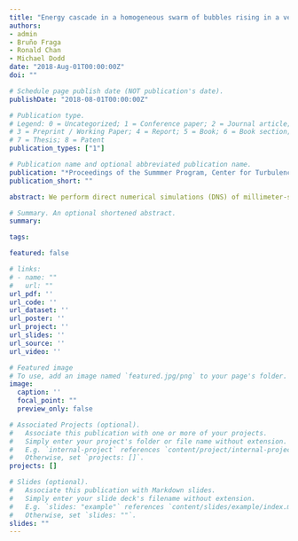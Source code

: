 ```yaml
---
title: "Energy cascade in a homogeneous swarm of bubbles rising in a vertical channel"
authors:
- admin
- Bruño Fraga
- Ronald Chan
- Michael Dodd
date: "2018-Aug-01T00:00:00Z"
doi: ""

# Schedule page publish date (NOT publication's date).
publishDate: "2018-08-01T00:00:00Z"

# Publication type.
# Legend: 0 = Uncategorized; 1 = Conference paper; 2 = Journal article;
# 3 = Preprint / Working Paper; 4 = Report; 5 = Book; 6 = Book section;
# 7 = Thesis; 8 = Patent
publication_types: ["1"]

# Publication name and optional abbreviated publication name.
publication: "*Proceedings of the Summmer Program, Center for Turbulence Research*"
publication_short: ""

abstract: We perform direct numerical simulations (DNS) of millimeter-size air bubbles risingin a vertical water channel. Our objective is to study the energy cascade in this simpleconfiguration, which is a prototype of other more complex flows involving bubbles anddroplets. Both rigid and deformable bubbles are considered using the immersed boundarymethod (IBM) and the volume of fluid (VoF) method. The energy cascade is quantifiedusing the nonlinear interscale energy transfer term appearing in the K ́arm ́an-Howarth-Monin (K-H-M) equation. We observe that the energy cascade is highly anisotropic inscale space with vertical turbulent eddies exhibiting strong inverse cascades. When scale-normalized, the interscale energy transfer term shows a plateau for turbulent eddies whosesize is approximately 1 to 2 bubble diameters. However, the magnitude of that term isonly  50–60%  of  the  required  viscous  dissipation, indicating  that  the  classic  forward-cascade picture by Richardson and Kolmogorov is not satisfied despite the existence of a scale-invariant range.

# Summary. An optional shortened abstract.
summary: 

tags:

featured: false

# links:
# - name: ""
#   url: ""
url_pdf: ''
url_code: ''
url_dataset: ''
url_poster: ''
url_project: ''
url_slides: ''
url_source: ''
url_video: ''

# Featured image
# To use, add an image named `featured.jpg/png` to your page's folder. 
image:
  caption: ''
  focal_point: ""
  preview_only: false

# Associated Projects (optional).
#   Associate this publication with one or more of your projects.
#   Simply enter your project's folder or file name without extension.
#   E.g. `internal-project` references `content/project/internal-project/index.md`.
#   Otherwise, set `projects: []`.
projects: []

# Slides (optional).
#   Associate this publication with Markdown slides.
#   Simply enter your slide deck's filename without extension.
#   E.g. `slides: "example"` references `content/slides/example/index.md`.
#   Otherwise, set `slides: ""`.
slides: ""
---
```


